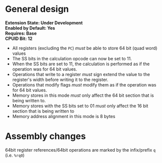 # General design

**Extension State: Under Development**  
**Enabled by Default: Yes**  
**Requires: Base**  
**CPUID Bit: 12**

- All registers (excluding the `PC`) _must_ be able to store 64 bit (quad word) values
- The SS bits in the calculation opcode can now be set to 11.
- When the SS bits are set to 11, the calculation is performed as if the operation was for 64 bit values.
- Operations that write to a register _must_ sign extend the value to the register's width before writing it to the register.
- Operations that modify flags _must_ modify them as if the operation was for 64 bit values.
- Memory stores in this mode _must_ only affect the 64 bit section that is being written to.
- Memory stores with the SS bits set to 01 _must_ only affect the 16 bit section that is being written to
- Memory address alignment in this mode is 8 bytes

# Assembly changes

64bit register references/64bit operations are marked by the infix/prefix `q` (i.e. `%rq0`)
